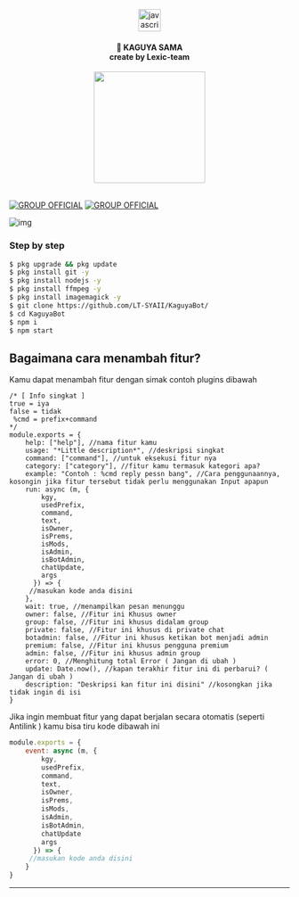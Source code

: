 <div align="center">
  <img src="https://cdn.jsdelivr.net/gh/devicons/devicon/icons/javascript/javascript-original.svg" height="40" alt="javascript logo"  />
</div>
<h4 align="center">🔴 KAGUYA SAMA <br>   create by Lexic-team</h4>
<div align="center">
  <img height="200" src="https://files.catbox.moe/ed7ekj.jpg"  />
</div>
<br clear="both">

[![GROUP OFFICIAL](https://img.shields.io/badge/WhatsApp%20group-25D366?style=for-the-badge&logo=whatsapp&logoColor=white)](https://chat.whatsapp.com/CTQL9XFA0uk66xIYZWfKij) [![GROUP OFFICIAL](https://img.shields.io/badge/WhatsApp%20channel-25D366?style=for-the-badge&logo=whatsapp&logoColor=white)](https://whatsapp.com/channel/0029VaOhfUIAjPXTORInZf0d)



![img](https://files.catbox.moe/r5rnqn.jpg)
### Step by step
```bash
$ pkg upgrade && pkg update
$ pkg install git -y
$ pkg install nodejs -y
$ pkg install ffmpeg -y
$ pkg install imagemagick -y
$ git clone https://github.com/LT-SYAII/KaguyaBot/
$ cd KaguyaBot
$ npm i
$ npm start
```

## Bagaimana cara menambah fitur?
Kamu dapat menambah fitur dengan simak contoh plugins dibawah 

```Js
/* [ Info singkat ]
true = iya
false = tidak
 %cmd = prefix+command
*/
module.exports = {
    help: ["help"], //nama fitur kamu
    usage: "*Little description*", //deskripsi singkat
    command: ["command"], //untuk eksekusi fitur nya
    category: ["category"], //fitur kamu termasuk kategori apa?
    example: "Contoh : %cmd reply pessn bang", //Cara penggunaannya, kosongin jika fitur tersebut tidak perlu menggunakan Input apapun
    run: async (m, {
        kgy,
        usedPrefix,
        command,
        text,
        isOwner,
        isPrems,
        isMods,
        isAdmin,
        isBotAdmin,
        chatUpdate,
        args
      }) => {
     //masukan kode anda disini 
    },
    wait: true, //menampilkan pesan menunggu 
    owner: false, //Fitur ini Khusus owner
    group: false, //Fitur ini khusus didalam group
    private: false, //Fitur ini khusus di private chat
    botadmin: false, //Fitur ini khusus ketikan bot menjadi admin
    premium: false, //Fitur ini khusus pengguna premium
    admin: false, //Fitur ini khusus admin group
    error: 0, //Menghitung total Error ( Jangan di ubah )
    update: Date.now(), //kapan terakhir fitur ini di perbarui? ( Jangan di ubah )
    description: "Deskripsi kan fitur ini disini" //kosongkan jika tidak ingin di isi
}
```
Jika ingin membuat fitur yang dapat berjalan secara otomatis (seperti Antilink )
kamu bisa tiru kode dibawah ini
```js
module.exports = {
    event: async (m, {
        kgy,
        usedPrefix,
        command,
        text,
        isOwner,
        isPrems,
        isMods,
        isAdmin,
        isBotAdmin,
        chatUpdate
        args
      }) => {
     //masukan kode anda disini 
    }
}
```
-----------------------------
